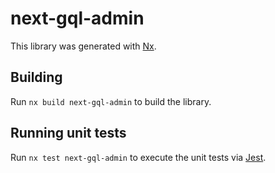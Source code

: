 # next-gql-admin

This library was generated with [Nx](https://nx.dev).

## Building

Run `nx build next-gql-admin` to build the library.

## Running unit tests

Run `nx test next-gql-admin` to execute the unit tests via [Jest](https://jestjs.io).

